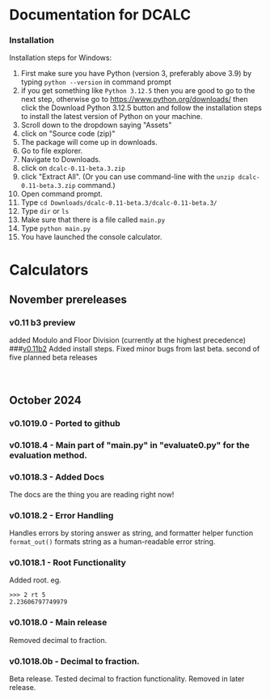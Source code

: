 # Documentation for DCALC
### Installation
Installation steps for Windows:
1. First make sure you have Python (version 3, preferably above 3.9) by typing `python --version` in command prompt
2. if you get something like `Python 3.12.5` then you are good to go to the next step, otherwise go to https://www.python.org/downloads/ then click the Download Python 3.12.5 button and follow the installation steps to install the latest version of Python on your machine.
3. Scroll down to the dropdown saying "Assets"
4. click on "Source code (zip)"
5. The package will come up in downloads.
6. Go to file explorer.
7. Navigate to Downloads.
8. click on `dcalc-0.11-beta.3.zip`
9. click "Extract All". (Or you can use command-line with the `unzip dcalc-0.11-beta.3.zip` command.)
10. Open command prompt.
11. Type `cd Downloads/dcalc-0.11-beta.3/dcalc-0.11-beta.3/`
12. Type `dir` or `ls`
13. Make sure that there is a file called `main.py`
14. Type `python main.py`
15. You have launched the console calculator.
# Calculators
## November prereleases
### v0.11 b3 preview
added Modulo and Floor Division (currently at the highest precedence)
###[v0.11b2](https://github.com/GreatCoder1000/dcalc/releases/tag/v0.11-beta.2)
Added install steps. 
Fixed minor bugs from last beta.
second of five planned beta releases
<br><br><br>

## October 2024
### v0.1019.0 - Ported to github
### v0.1018.4 - Main part of "main.py" in "evaluate0.py" for the evaluation method.
### v0.1018.3 - Added Docs
The docs are the thing you are reading right now!
### v0.1018.2 - Error Handling
Handles errors by storing answer as string, and formatter helper function `format_out()` 
formats string as a human-readable error string.
### v0.1018.1 - Root Functionality
Added root. eg.<br>
```
>>> 2 rt 5
2.23606797749979
```
### v0.1018.0 - Main release
Removed decimal to fraction.
### v0.1018.0b - Decimal to fraction.
Beta release.
Tested decimal to fraction functionality.
Removed in later release.
